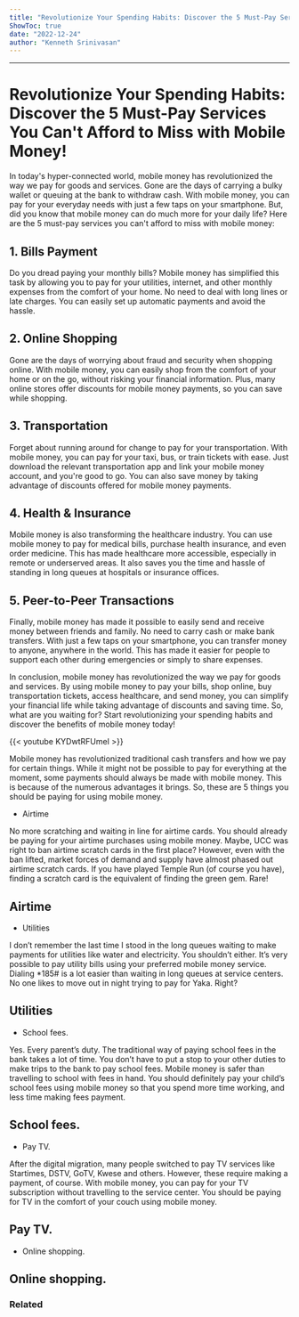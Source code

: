 ```yaml
---
title: "Revolutionize Your Spending Habits: Discover the 5 Must-Pay Services You Can't Afford to Miss with Mobile Money!"
ShowToc: true 
date: "2022-12-24"
author: "Kenneth Srinivasan"
---
```

*****
# Revolutionize Your Spending Habits: Discover the 5 Must-Pay Services You Can't Afford to Miss with Mobile Money!

In today's hyper-connected world, mobile money has revolutionized the way we pay for goods and services. Gone are the days of carrying a bulky wallet or queuing at the bank to withdraw cash. With mobile money, you can pay for your everyday needs with just a few taps on your smartphone. But, did you know that mobile money can do much more for your daily life? Here are the 5 must-pay services you can't afford to miss with mobile money:

## 1. Bills Payment

Do you dread paying your monthly bills? Mobile money has simplified this task by allowing you to pay for your utilities, internet, and other monthly expenses from the comfort of your home. No need to deal with long lines or late charges. You can easily set up automatic payments and avoid the hassle.

## 2. Online Shopping

Gone are the days of worrying about fraud and security when shopping online. With mobile money, you can easily shop from the comfort of your home or on the go, without risking your financial information. Plus, many online stores offer discounts for mobile money payments, so you can save while shopping.

## 3. Transportation

Forget about running around for change to pay for your transportation. With mobile money, you can pay for your taxi, bus, or train tickets with ease. Just download the relevant transportation app and link your mobile money account, and you're good to go. You can also save money by taking advantage of discounts offered for mobile money payments.

## 4. Health & Insurance

Mobile money is also transforming the healthcare industry. You can use mobile money to pay for medical bills, purchase health insurance, and even order medicine. This has made healthcare more accessible, especially in remote or underserved areas. It also saves you the time and hassle of standing in long queues at hospitals or insurance offices.

## 5. Peer-to-Peer Transactions

Finally, mobile money has made it possible to easily send and receive money between friends and family. No need to carry cash or make bank transfers. With just a few taps on your smartphone, you can transfer money to anyone, anywhere in the world. This has made it easier for people to support each other during emergencies or simply to share expenses.

In conclusion, mobile money has revolutionized the way we pay for goods and services. By using mobile money to pay your bills, shop online, buy transportation tickets, access healthcare, and send money, you can simplify your financial life while taking advantage of discounts and saving time. So, what are you waiting for? Start revolutionizing your spending habits and discover the benefits of mobile money today!

{{< youtube KYDwtRFUmeI >}} 



Mobile money has revolutionized traditional cash transfers and how we pay for certain things. While it might not be possible to pay for everything at the moment, some payments should always be made with mobile money. This is because of the numerous advantages it brings. So, these are 5 things you should be paying for using mobile money.
 
- Airtime

 
No more scratching and waiting in line for airtime cards. You should already be paying for your airtime purchases using mobile money. Maybe, UCC was right to ban airtime scratch cards in the first place? However, even with the ban lifted, market forces of demand and supply have almost phased out airtime scratch cards. If you have played Temple Run (of course you have), finding a scratch card is the equivalent of finding the green gem. Rare!
 
## Airtime
 
- Utilities

 
I don’t remember the last time I stood in the long queues waiting to make payments for utilities like water and electricity. You shouldn’t either. It’s very possible to pay utility bills using your preferred mobile money service. Dialing *185# is a lot easier than waiting in long queues at service centers. No one likes to move out in night trying to pay for Yaka. Right?
 
## Utilities
 
- School fees.

 
Yes. Every parent’s duty. The traditional way of paying school fees in the bank takes a lot of time. You don’t have to put a stop to your other duties to make trips to the bank to pay school fees. Mobile money is safer than travelling to school with fees in hand. You should definitely pay your child’s school fees using mobile money so that you spend more time working, and less time making fees payment.
 
## School fees.
 
- Pay TV.

 
After the digital migration, many people switched to pay TV services like Startimes, DSTV, GoTV, Kwese and others. However, these require making a payment, of course. With mobile money, you can pay for your TV subscription without travelling to the service center. You should be paying for TV in the comfort of your couch using mobile money.
 
## Pay TV.
 
- Online shopping.

 
## Online shopping.
 
### Related



